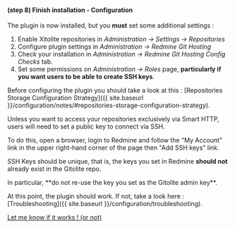 #### **(step 8)** Finish installation - Configuration

The plugin is now installed, but you **must** set some additional settings :

1. Enable Xitolite repositories in *Administration -> Settings -> Repositories*
2. Configure plugin settings in *Administration -> Redmine Git Hosting*
3. Check your installation in *Administration -> Redmine Git Hosting* *Config Checks* tab.
4. Set some permissions on *Administration -> Roles* page, **particularly if you want users to be able to create SSH keys**.

Before configuring the plugin you should take a look at this : [Repositories Storage Configuration Strategy]({{ site.baseurl }}/configuration/notes/#repositories-storage-configuration-strategy).

Unless you want to access your repositories exclusively via Smart HTTP, users will need to set a public key to connect via SSH.

To do this, open a browser, login to Redmine and follow the "My Account" link in the upper right-hand corner of the page then "Add SSH keys" link.

SSH Keys should be unique, that is, the keys you set in Redmine **should not** already exist in the Gitolite repo.

<div class="alert alert-danger" role="alert" markdown="1">
In particular, **do not re-use the key you set as the Gitolite admin key**.
</div>

At this point, the plugin should work. If not, take a look here : [Troubleshooting]({{ site.baseurl }}/configuration/troubleshooting).

[Let me know if it works ! (or not)](https://github.com/jbox-web/redmine_git_hosting/issues/339)

